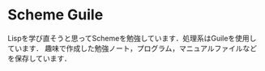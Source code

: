 # Scheme Guile
Lispを学び直そうと思ってSchemeを勉強しています．処理系はGuileを使用しています．
趣味で作成した勉強ノート，プログラム，マニュアルファイルなどを保存しています．
